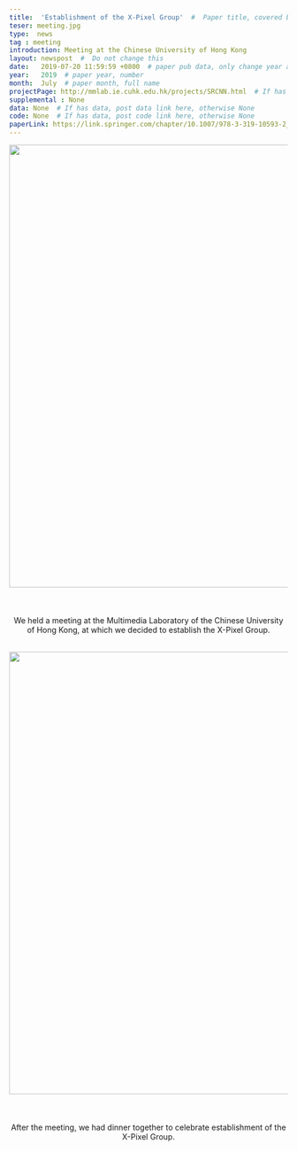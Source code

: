```yaml
---
title:  'Establishment of the X-Pixel Group'  #  Paper title, covered by ''
teser: meeting.jpg
type:  news
tag : meeting
introduction: Meeting at the Chinese University of Hong Kong
layout: newspost  #  Do not change this
date:   2019-07-20 11:59:59 +0800  # paper pub data, only change year and month according to this format
year:   2019  # paper year, number
month:  July  # paper month, full name
projectPage: http://mmlab.ie.cuhk.edu.hk/projects/SRCNN.html  # If has project page, link here, otherwise None
supplemental : None
data: None  # If has data, post data link here, otherwise None
code: None  # If has data, post code link here, otherwise None
paperLink: https://link.springer.com/chapter/10.1007/978-3-319-10593-2_13  # post paper pdf link here
---
```


<center><img src="http://xpixel.group/images/news/meeting.jpg" width = "800" height = "auto"  /></center>

&nbsp;
&nbsp;
<center>
<p style="font-size:20px;width:68%;text-align:left" > 

We held a meeting at the Multimedia Laboratory of the Chinese University of Hong Kong, at which we decided to establish the X-Pixel Group.

</p>
</center>
&nbsp;
&nbsp;


<center><img src="http://xpixel.group/images/news/meeting_feast.jpg" width = "800" height = "auto"  /></center>

&nbsp;
<center>
<p style="font-size:20px;width:68%;height:auto;text-align:left" > 

After the meeting, we had dinner together to celebrate establishment of the X-Pixel Group.
</p>
</center>
&nbsp;
